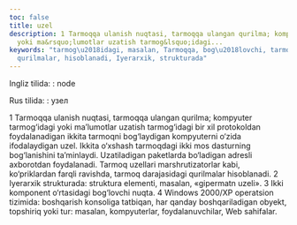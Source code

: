 ```yaml
---
toc: false
title: uzel
description: 1 Tarmoqqa ulanish nuqtasi, tarmoqqa ulangan qurilma; kompyuter tarmog&lsquo;idagi
  yoki ma&rsquo;lumotlar uzatish tarmog&lsquo;idagi...
keywords: "tarmog\u2018idagi, masalan, Tarmoqqa, bog\u2018lovchi, tarmoq, darajasidagi,
  qurilmalar, hisoblanadi, Iyerarxik, strukturada"
---
```


Ingliz tilida:
:   node

Rus tilida:
:   узел

1 Tarmoqqa ulanish nuqtasi, tarmoqqa ulangan qurilma; kompyuter tarmog‘idagi yoki ma’lumotlar uzatish tarmog‘idagi bir xil protokoldan foydalanadigan ikkita tarmoqni bog‘laydigan kompyuterni o‘zida ifodalaydigan uzel. Ikkita o‘xshash tarmoqdagi ikki mos dasturning bog‘lanishini ta’minlaydi. Uzatiladigan paketlarda bo‘ladigan adresli axborotdan foydalanadi. Tarmoq uzellari marshrutizatorlar kabi, ko‘priklardan farqli ravishda, tarmoq darajasidagi qurilmalar hisoblanadi.
 2 Iyerarxik strukturada: struktura elementi, masalan, «gipermatn uzeli».
 3 Ikki komponent o‘rtasidagi bog‘lovchi nuqta.
 4 Windows 2000/XP operatsion tizimida: boshqarish konsoliga tatbiqan, har qanday boshqariladigan obyekt, topshiriq yoki tur: masalan, kompyuterlar, foydalanuvchilar, Web sahifalar.